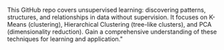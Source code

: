 This GitHub repo covers unsupervised learning: discovering patterns, structures, and relationships in data without supervision. It focuses on K-Means (clustering), Hierarchical Clustering (tree-like clusters), and PCA (dimensionality reduction). Gain a comprehensive understanding of these techniques for learning and application."
